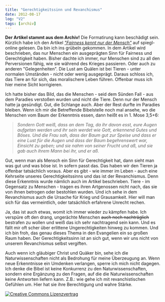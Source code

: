 ```yaml
---
title: "Gerechtigkeitssinn und Revanchismus"
date: 2012-08-17
log: "V2"
tags: [archiv]
---
```

**Der Artikel stammt aus dem Archiv!** Die Formatirung kann beschädigt sein.
Kürzlich habe ich den Artikel <a href="http://www.spiegel.de/wissenschaft/mensch/evolution-und-gerechtigkeitssinn-bei-mensch-und-schimpanse-a-849106.html"><i>"Fairness kennt nur der Mensch"</i></a> auf spiegl-online gelesen. Da bin ich ins grübeln gekommen. In dem Artikel wird beschrieben, das nur Menschen ein ausgeprägten Sinn für Fairness und Gerechtigkeit haben. Bisher dachte ich immer, nur Menschen sind zu all den Perversionen fähig, wie sie während des Krieges passieren. Oder auch zu anderen "Gelegenheiten". Die Lust am Quälen ist bei Tieren - unter normalen Umständen - nicht oder wenig ausgeprägt. Daraus schloss ich, das Tiere an für sich, das moralischere Leben führen. Offenbar muss ich hier meine Sicht korrigieren.
<!--break-->
Ich hatte bisher das Bild, das die Menschen - seid dem Sünden Fall - aus dem Paradies verstoßen wurden und nicht die Tiere. Denn nur der Mensch hatte ja gesündigt. Gut, die Schlange auch. Aber der Rest durfte im Paradies bleiben. Wenn ich mir die Betreffende Bibelstelle noch mal ansehe, wo die Menschen vom Baum der Erkenntnis essen, dann heißt es in 1. Mose 3,5+6:

<blockquote>
<i>Sondern Gott weiß, dass an dem Tag, da ihr davon esst, eure Augen aufgetan werden und ihr sein werdet wie Gott, erkennend Gutes und Böses. Und die Frau sah, dass der Baum gut zur Speise und dass er eine Lust für die Augen und dass der Baum begehrenswert war, Einsicht zu geben; und sie nahm von seiner Frucht und aß, und sie gab auch ihrem Mann bei ihr, und er aß.</i>
</blockquote>

Gut, wenn man als Mensch ein Sinn für Gerechtigkeit hat, dann sieht man was gut und was böse ist. In sofern passt das. Das haben wir den Tieren ja offenbar tatsächlich voraus. Aber es  gibt - wie immer im Leben - auch eine Kehrseite unseres Gerechtigkeitssinns und das ist der Revanchismus. Denn diese Erkenntnis wurde nämlich auch im Artikel beschrieben. Tiere - im Gegensatz zu Menschen - tragen es ihren Artgenossen nicht nach, das sie von ihnen betrogen oder bestohlen wurden. Und ich sehe in dem Revanchismus auch die Ursache für Krieg und Grausamkeit. Hier will man sich für das vermeintlich, oder tatsächlich erfahrene Unrecht rechen.

Ja, das ist auch etwas, womit ich immer wieder zu kämpfen habe. Ich verspüre oft den drang, ungerächte Menschen <s>auch noch nachträglich</s> bestrafen zu wollen und weiß das ich sehr nachtragend sein kann. Und es fällt mir oft scher über erlittene Ungerechtigkeiten hinweg zu kommen. Und ich bin froh, das genau dieses Thema in den Evangelien ein so großen Raum haben. Der Gerechtigkeitssinn ist an sich gut, wenn wir uns nicht von unserem Revanchismus selbst vergiften.

Auch wenn ich gläubiger Christ und Quäker bin, sehe ich die Naturwissenschaften nicht als Bedrohung für meine Überzeugung an. Wenn neue Erkenntnisse ein Umdenken verlangen, sperre ich mich nicht dagegen. Ich denke die Bibel ist keine Konkurrenz zu den Naturwissenschaften, sondern eine Ergänzung zu den Fragen, auf die die Naturwissenschaften keine Antworten liefern kann. Z.B.: wie gehe ich mit revanchistischen Gefühlen um. Hier hat sie ihre Berechtigung und wahre Stärke.



<a rel="license" href="http://creativecommons.org/licenses/by-sa/3.0/"><img alt="Creative Commons Lizenzvertrag" style="border-width:0" src="http://i.creativecommons.org/l/by-sa/3.0/88x31.png" /></a>
